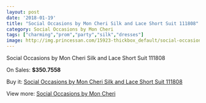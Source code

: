 ```yaml
---
layout: post
date: '2018-01-19'
title: "Social Occasions by Mon Cheri Silk and Lace Short Suit 111808"
category: Social Occasions by Mon Cheri
tags: ["charming","prom","party","silk","dresses"]
image: http://img.princessan.com/15923-thickbox_default/social-occasions-by-mon-cheri-silk-and-lace-short-suit-111808.jpg
---
```

Social Occasions by Mon Cheri Silk and Lace Short Suit 111808

On Sales: **$350.7558**
<a href="https://www.princessan.com/en/social-occasions-by-mon-cheri/7464-social-occasions-by-mon-cheri-silk-and-lace-short-suit-111808.html"><amp-img layout="responsive" width="600" height="600" src="//img.princessan.com/15923-thickbox_default/social-occasions-by-mon-cheri-silk-and-lace-short-suit-111808.jpg" alt="Social Occasions by Mon Cheri Silk and Lace Short Suit 111808 0" /></a>
<a href="https://www.princessan.com/en/social-occasions-by-mon-cheri/7464-social-occasions-by-mon-cheri-silk-and-lace-short-suit-111808.html"><amp-img layout="responsive" width="600" height="600" src="//img.princessan.com/15924-thickbox_default/social-occasions-by-mon-cheri-silk-and-lace-short-suit-111808.jpg" alt="Social Occasions by Mon Cheri Silk and Lace Short Suit 111808 1" /></a>

Buy it: [Social Occasions by Mon Cheri Silk and Lace Short Suit 111808](https://www.princessan.com/en/social-occasions-by-mon-cheri/7464-social-occasions-by-mon-cheri-silk-and-lace-short-suit-111808.html "Social Occasions by Mon Cheri Silk and Lace Short Suit 111808")

View more: [Social Occasions by Mon Cheri](https://www.princessan.com/en/60-social-occasions-by-mon-cheri "Social Occasions by Mon Cheri")